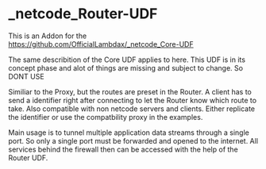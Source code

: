 # _netcode_Router-UDF
This is an Addon for the https://github.com/OfficialLambdax/_netcode_Core-UDF

The same describition of the Core UDF applies to here. This UDF is in its concept phase and alot of things are missing and subject to change. So DONT USE

Similiar to the Proxy, but the routes are preset in the Router. A client has to send a identifier right after connecting to let the Router know which route to take.
Also compatible with non netcode servers and clients. Either replicate the identifier or use the compatbility proxy in the examples.

Main usage is to tunnel multiple application data streams through a single port. So only a single port must be forwarded and opened to the internet. All services behind the firewall then can be accessed with the help of the Router UDF.

